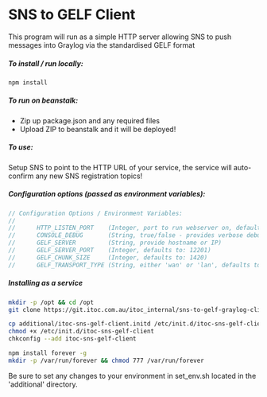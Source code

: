 SNS to GELF Client
================

This program will run as a simple HTTP server allowing SNS to push messages into Graylog via the standardised GELF format

##### To install / run locally:

```bash
npm install
```

##### To run on beanstalk:
- Zip up package.json and any required files
- Upload ZIP to beanstalk and it will be deployed!

##### To use:
Setup SNS to point to the HTTP URL of your service, the service will auto-confirm any new SNS registration topics!

##### Configuration options (passed as environment variables):

```javascript
// Configuration Options / Environment Variables:
//
//      HTTP_LISTEN_PORT    (Integer, port to run webserver on, defaults to 9000)
//      CONSOLE_DEBUG       (String, true/false - provides verbose debugging)
//      GELF_SERVER         (String, provide hostname or IP)
//      GELF_SERVER_PORT    (Integer, defaults to: 12201)
//      GELF_CHUNK_SIZE     (Integer, defaults to: 1420)
//      GELF_TRANSPORT_TYPE (String, either 'wan' or 'lan', defaults to 'wan')
```

##### Installing as a service

```bash
mkdir -p /opt && cd /opt
git clone https://git.itoc.com.au/itoc_internal/sns-to-gelf-graylog-client.git

cp additional/itoc-sns-gelf-client.initd /etc/init.d/itoc-sns-gelf-client
chmod +x /etc/init.d/itoc-sns-gelf-client
chkconfig --add itoc-sns-gelf-client

npm install forever -g
mkdir -p /var/run/forever && chmod 777 /var/run/forever
```

Be sure to set any changes to your environment in set_env.sh located in the 'additional' directory.
